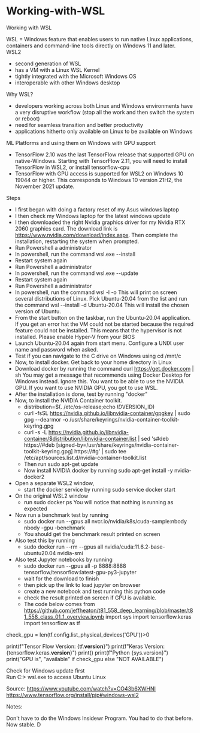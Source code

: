 # Working-with-WSL
Working with WSL

WSL = Windows feature that enables users to run native Linux applications, containers and command-line tools directly on Windows 11 and later.  
WSL2  
- second generation of WSL
- has a VM with a Linux WSL Kernel
- tightly integrated with the Microsoft Windows OS
- interoperable with other Windows desktop

Why WSL?  
- developers working across both Linux and Windows environments have a very disruptive workflow (stop all the work and then switch the system or reboot)
- need for seamless transition and better productivity
- applications hitherto only available on Linux to be available on Windows

ML Platforms and using them on Windows with GPU support  
- TensorFlow 2.10 was the last TensorFlow release that supported GPU on native-Windows. Starting with TensorFlow 2.11, you will need to install TensorFlow in WSL2, or install tensorflow-cpu
- TensorFlow with GPU access is supported for WSL2 on Windows 10 19044 or higher. This corresponds to Windows 10 version 21H2, the November 2021 update.


Steps  
- I first began with doing a factory reset of my Asus windows laptop  
- I then check my Windows laptop for the latest windows update
- I then downloaded the right Nvidia graphics driver for my Nvidia RTX 2060 graphics card. The download link is https://www.nvidia.com/download/index.aspx. Then complete the installation, restarting the system when prompted.
- Run Powershell a administrator
- In powershell, run the command wsl.exe --install
- Restart system again
- Run Powershell a administrator
- In powershell, run the command wsl.exe --update
- Restart system again
- Run Powershell a administrator
- In powershell, run the command wsl -l -o  This will print on screen several distributions of Linux. Pick Ubuntu-20.04 from the list and run the command wsl --install -d Ubuntu-20.04  This will install the chosen version of Ubuntu.
- From the start button on the taskbar, run the Ubuntu-20.04 application. If you get an error hat the VM could not be started because the required feature could not be installed. This means that the hypervisor is not installed. Please enable Hyper-V from your BIOS
- Launch Ubuntu-20.04 again from start menu. Configure a UNIX user name and password when asked.
- Test if you can navigate to the C drive on Windows using cd /mnt/c
- Now, to install docker. Get back to your home directory in Linux
- Download docker by running the command curl https://get.docker.com | sh   You may get a message that recommends using Docker Desktop for Windows instead. Ignore this. You want to be able to use the NVIDIA GPU. If you want to use NVIDIA GPU, you got to use WSL.
- After the installation is done, test by running "docker"
- Now, to install the NVIDIA Container toolkit.
    - distribution=$(. /etc/os-release;echo $ID$VERSION_ID)
    - curl -fsSL https://nvidia.github.io/libnvidia-container/gpgkey | sudo gpg --dearmor -o /usr/share/keyrings/nvidia-container-toolkit-keyring.gpg
    - curl -s -L https://nvidia.github.io/libnvidia-container/$distribution/libnvidia-container.list | sed 's#deb https://#deb [signed-by=/usr/share/keyrings/nvidia-container-toolkit-keyring.gpg] https://#g' | sudo tee /etc/apt/sources.list.d/nvidia-container-toolkit.list
    - Then run sudo apt-get update
    - Now install NVIDIA docker by running sudo apt-get install -y nvidia-docker2
- Open a separate WSL2 window,
    - start the docker service by running sudo service docker start
- On the original WSL2 window
    - run sudo docker ps You will notice that nothing is running as expected
- Now run a benchmark test by running
    - sudo docker run --gpus all nvcr.io/nvidia/k8s/cuda-sample:nbody nbody -gpu -benchmark
    - You should get the benchmark result printed on screen
- Also test this by running
    - sudo docker run --rm --gpus all nvidia/cuda:11.6.2-base-ubuntu20.04 nvidia-smi
- Also test Jupyter notebooks by running
    - sudo docker run --gpus all -p 8888:8888 tensorflow/tensorflow:latest-gpu-py3-jupyter
    - wait for the download to finish
    - then pick up the link to load jupyter on browser
    - create a new notebook and test running this python code
    - check the result printed on screen if GPU is available.
    - The code below comes from https://github.com/jeffheaton/t81_558_deep_learning/blob/master/t81_558_class_01_1_overview.ipynb
import sys
import tensorflow.keras
import tensorflow as tf

check_gpu = len(tf.config.list_physical_devices('GPU'))>0

print(f"Tensor Flow Version: {tf.__version__}")
print(f"Keras Version: {tensorflow.keras.__version__}")
print()
print(f"Python {sys.version}")
print("GPU is", "available" if check_gpu else "NOT AVAILABLE")



Check for Windows update first  
Run C:\> wsl.exe to access Ubuntu Linux



Source: https://www.youtube.com/watch?v=CO43b6XWHNI
https://www.tensorflow.org/install/pip#windows-wsl2



Notes:

Don't have to do the Windows Insidewr Program. You had to do that before. Now stable.
D